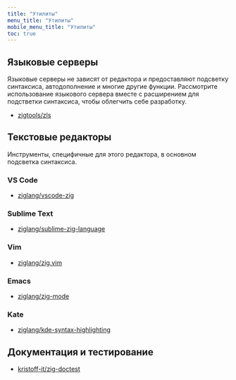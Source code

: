 ```yaml
---
title: "Утилиты"
menu_title: "Утилиты"
mobile_menu_title: "Утилиты"
toc: true
---
```


## Языковые серверы
Языковые серверы не зависят от редактора и предоставляют подсветку синтаксиса, автодополнение и многие другие функции. Рассмотрите использование языкового сервера вместе с расширением для подстветки синтаксиса, чтобы облегчить себе разработку.

- [zigtools/zls](https://github.com/zigtools/zls)

## Текстовые редакторы
Инструменты, специфичные для этого редактора, в основном подсветка синтаксиса.

### VS Code
- [ziglang/vscode-zig](https://github.com/ziglang/vscode-zig)

### Sublime Text
- [ziglang/sublime-zig-language](https://github.com/ziglang/sublime-zig-language)

### Vim
- [ziglang/zig.vim](https://github.com/ziglang/zig.vim)

### Emacs
- [ziglang/zig-mode](https://github.com/ziglang/zig-mode)

### Kate
- [ziglang/kde-syntax-highlighting](https://github.com/ziglang/kde-syntax-highlighting)

## Документация и тестирование
- [kristoff-it/zig-doctest](https://github.com/kristoff-it/zig-doctest)
